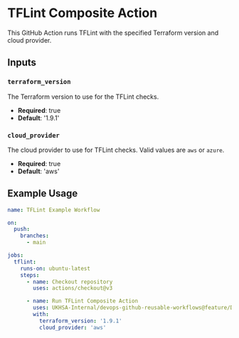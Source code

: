 # TFLint Composite Action

This GitHub Action runs TFLint with the specified Terraform version and cloud provider.

## Inputs

### `terraform_version`

The Terraform version to use for the TFLint checks.

- **Required**: true
- **Default**: '1.9.1'

### `cloud_provider`

The cloud provider to use for TFLint checks. Valid values are `aws` or `azure`.

- **Required**: true
- **Default**: 'aws'

## Example Usage

```yaml
name: TFLint Example Workflow

on:
  push:
    branches:
      - main

jobs:
  tflint:
    runs-on: ubuntu-latest
    steps:
      - name: Checkout repository
        uses: actions/checkout@v3

      - name: Run TFLint Composite Action
        uses: UKHSA-Internal/devops-github-reusable-workflows@feature/DOE-80
        with:
          terraform_version: '1.9.1'
          cloud_provider: 'aws'

